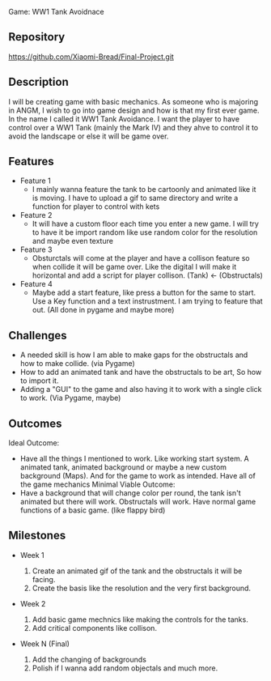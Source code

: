 Game: WW1 Tank Avoidnace

## Repository
https://github.com/Xiaomi-Bread/Final-Project.git

## Description
I will be creating game with basic mechanics. As someone who is majoring in ANGM, I wish to go into game design and how is that my first ever game. In the name I called it WW1 Tank Avoidance. I want the player to have control over a WW1 Tank (mainly the Mark IV) and they ahve to control it to avoid the landscape or else it will be game over. 

## Features
- Feature 1
	- I mainly wanna feature the tank to be cartoonly and animated like it is moving. I have to upload a gif to same directory and write a        function for player to control with kets
- Feature 2
	- It will have a custom floor each time you enter a new game. I will try to have it be import random like use random color for the resolution and maybe even texture
- Feature 3 
	- Obsturctals will come at the player and have a collison feature so when collide it will be game over. Like the digital I will make it horizontal and add a script for player collison. (Tank) <- (Obstructals)
- Feature 4 
  - Maybe add a start feature, like press a button for the same to start. Use a Key function and a text instrustment. I am trying to feature that out. (All done in pygame and maybe more)

## Challenges
- A needed skill is how I am able to make gaps for the obstructals and how to make collide. (via Pygame)
- How to add an animated tank and have the obstructals to be art, So how to import it. 
- Adding a "GUI" to the game and also having it to work with a single click to work. (Via Pygame, maybe)

## Outcomes
Ideal Outcome:
- Have all the things I mentioned to work. Like working start system. A animated tank, animated background or maybe a new custom background (Maps). And for the game to work as intended. Have all of the game mechanics 
Minimal Viable Outcome:
- Have a background that will change color per round, the tank isn't animated but there will work. Obstructals will work. Have normal game functions of a basic game. (like flappy bird)

## Milestones

- Week 1
  1. Create an animated gif of the tank and the obstructals it will be facing. 
  2. Create the basis like the resolution and the very first background. 

- Week 2
  1. Add basic game mechnics like making the controls for the tanks. 
  2. Add critical components like collison. 

- Week N (Final)
  1. Add the changing of backgrounds 
  2. Polish if I wanna add random objectals and much more. 
